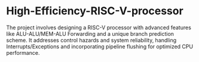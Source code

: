 # High-Efficiency-RISC-V-processor
The project involves designing a RISC-V processor with advanced features like ALU-ALU/MEM-ALU Forwarding and a unique branch prediction scheme. It addresses control hazards and system reliability, handling Interrupts/Exceptions and incorporating pipeline flushing for optimized CPU performance.
